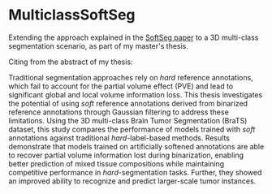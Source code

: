 # MulticlassSoftSeg

Extending the approach explained in the [SoftSeg paper](https://arxiv.org/pdf/2011.09041.pdf) to a 3D multi-class segmentation scenario, as part of my master's thesis.

Citing from the abstract of my thesis:

Traditional segmentation approaches rely on _hard_ reference annotations, which fail to
account for the partial volume effect (PVE) and lead to significant global and local volume information loss.
This thesis investigates the potential of using _soft_ reference annotations derived from binarized reference
annotations through Gaussian filtering to address these limitations. Using the 3D multi-class Brain Tumor
Segmentation (BraTS) dataset, this study compares the performance of models trained with _soft_ annotations against traditional _hard_-label-based methods. Results demonstrate that models trained on artificially softened annotations are able to recover partial volume information lost during binarization, enabling better prediction
of mixed tissue compositions while maintaining competitive performance in _hard_-segmentation tasks. Further, they showed an improved ability to recognize and predict larger-scale tumor instances.

